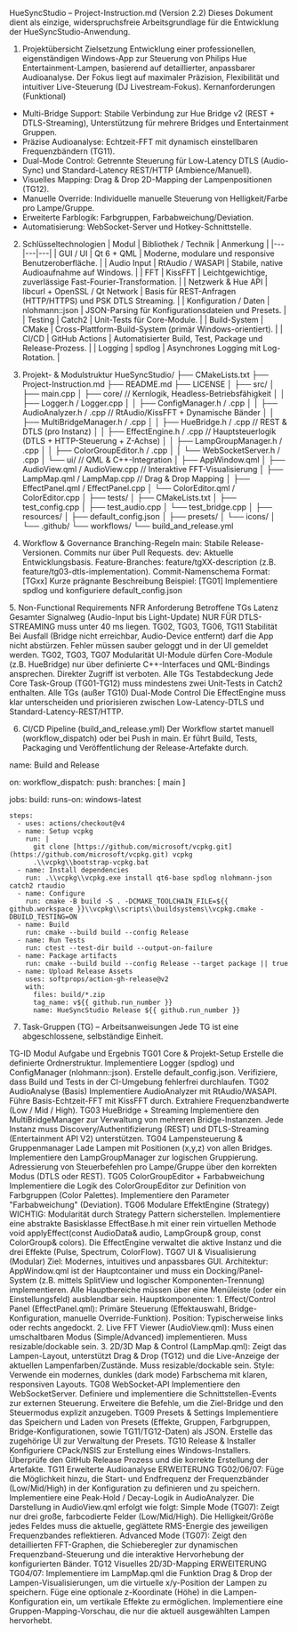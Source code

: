 HueSyncStudio – Project-Instruction.md (Version 2.2)
Dieses Dokument dient als einzige, widerspruchsfreie Arbeitsgrundlage für die Entwicklung der HueSyncStudio-Anwendung.

1. Projektübersicht
Zielsetzung
Entwicklung einer professionellen, eigenständigen Windows-App zur Steuerung von Philips Hue Entertainment-Lampen, basierend auf detaillierter, anpassbarer Audioanalyse. Der Fokus liegt auf maximaler Präzision, Flexibilität und intuitiver Live-Steuerung (DJ Livestream-Fokus).
Kernanforderungen (Funktional)
 * Multi-Bridge Support: Stabile Verbindung zur Hue Bridge v2 (REST + DTLS-Streaming), Unterstützung für mehrere Bridges und Entertainment Gruppen.
 * Präzise Audioanalyse: Echtzeit-FFT mit dynamisch einstellbaren Frequenzbändern (TG11).
 * Dual-Mode Control: Getrennte Steuerung für Low-Latency DTLS (Audio-Sync) und Standard-Latency REST/HTTP (Ambience/Manuell).
 * Visuelles Mapping: Drag & Drop 2D-Mapping der Lampenpositionen (TG12).
 * Manuelle Override: Individuelle manuelle Steuerung von Helligkeit/Farbe pro Lampe/Gruppe.
 * Erweiterte Farblogik: Farbgruppen, Farbabweichung/Deviation.
 * Automatisierung: WebSocket-Server und Hotkey-Schnittstelle.

2. Schlüsseltechnologien
| Modul | Bibliothek / Technik | Anmerkung |
|---|---|---|
| GUI / UI | Qt 6 + QML | Moderne, modulare und responsive Benutzeroberfläche. |
| Audio Input | RtAudio / WASAPI | Stabile, native Audioaufnahme auf Windows. |
| FFT | KissFFT | Leichtgewichtige, zuverlässige Fast-Fourier-Transformation. |
| Netzwerk & Hue API | libcurl + OpenSSL / Qt Network | Basis für REST-Anfragen (HTTP/HTTPS) und PSK DTLS Streaming. |
| Konfiguration / Daten | nlohmann::json | JSON-Parsing für Konfigurationsdateien und Presets. |
| Testing | Catch2 | Unit-Tests für Core-Module. |
| Build-System | CMake | Cross-Plattform-Build-System (primär Windows-orientiert). |
| CI/CD | GitHub Actions | Automatisierter Build, Test, Package und Release-Prozess. |
| Logging | spdlog | Asynchrones Logging mit Log-Rotation. |

3. Projekt- & Modulstruktur
HueSyncStudio/
├── CMakeLists.txt
├── Project-Instruction.md
├── README.md
├── LICENSE
│
├── src/
│   ├── main.cpp
│   ├── core/                  // Kernlogik, Headless-Betriebsfähigkeit
│   │   ├── Logger.h / Logger.cpp
│   │   ├── ConfigManager.h / .cpp
│   │   ├── AudioAnalyzer.h / .cpp  // RtAudio/KissFFT + Dynamische Bänder
│   │   ├── MultiBridgeManager.h / .cpp 
│   │   ├── HueBridge.h / .cpp      // REST & DTLS (pro Instanz)
│   │   ├── EffectEngine.h / .cpp   // Hauptsteuerlogik (DTLS + HTTP-Steuerung + Z-Achse)
│   │   ├── LampGroupManager.h / .cpp
│   │   ├── ColorGroupEditor.h / .cpp
│   │   └── WebSocketServer.h / .cpp
│   └── ui/                    // QML & C++-Integration
│       ├── AppWindow.qml
│       ├── AudioView.qml / AudioView.cpp // Interaktive FFT-Visualisierung
│       ├── LampMap.qml / LampMap.cpp     // Drag & Drop Mapping
│       ├── EffectPanel.qml / EffectPanel.cpp
│       └── ColorEditor.qml / ColorEditor.cpp
│
├── tests/
│   ├── CMakeLists.txt
│   ├── test_config.cpp
│   ├── test_audio.cpp
│   └── test_bridge.cpp
│
├── resources/
│   ├── default_config.json
│   ├── presets/
│   └── icons/
│
└── .github/
    └── workflows/
        └── build_and_release.yml

4. Workflow & Governance
​Branching-Regeln
​main: Stabile Release-Versionen. Commits nur über Pull Requests.
​dev: Aktuelle Entwicklungsbasis.
​Feature-Branches: feature/tgXX-description (z.B. feature/tg03-dtls-implementation).
​Commit-Namenschema
​Format: [TGxx] Kurze prägnante Beschreibung
​Beispiel: [TG01] Implementiere spdlog und konfiguriere default_config.json

​5. Non-Functional Requirements
NFR Anforderung Betroffene TGs
Latenz Gesamter Signalweg (Audio-Input bis Light-Update) NUR FÜR DTLS-STREAMING muss unter 40 ms liegen. TG02, TG03, TG06, TG11
Stabilität Bei Ausfall (Bridge nicht erreichbar, Audio-Device entfernt) darf die App nicht abstürzen. Fehler müssen sauber geloggt und in der UI gemeldet werden. TG02, TG03, TG07
Modularität UI-Module dürfen Core-Module (z.B. HueBridge) nur über definierte C++-Interfaces und QML-Bindings ansprechen. Direkter Zugriff ist verboten. Alle TGs
Testabdeckung Jede Core Task-Group (TG01-TG12) muss mindestens zwei Unit-Tests in Catch2 enthalten. Alle TGs (außer TG10)
Dual-Mode Control Die EffectEngine muss klar unterscheiden und priorisieren zwischen Low-Latency-DTLS und Standard-Latency-REST/HTTP.

6. CI/CD Pipeline (build_and_release.yml)
​Der Workflow startet manuell (workflow_dispatch) oder bei Push 
in main. Er führt Build, Tests, Packaging und Veröffentlichung der Release-Artefakte durch.

name: Build and Release

on:
  workflow_dispatch:
  push:
    branches: [ main ]

jobs:
  build:
    runs-on: windows-latest

    steps:
      - uses: actions/checkout@v4
      - name: Setup vcpkg
        run: |
          git clone [https://github.com/microsoft/vcpkg.git](https://github.com/microsoft/vcpkg.git) vcpkg
          .\\vcpkg\\bootstrap-vcpkg.bat
      - name: Install dependencies
        run: .\\vcpkg\\vcpkg.exe install qt6-base spdlog nlohmann-json catch2 rtaudio
      - name: Configure
        run: cmake -B build -S . -DCMAKE_TOOLCHAIN_FILE=${{ github.workspace }}\\vcpkg\\scripts\\buildsystems\\vcpkg.cmake -DBUILD_TESTING=ON
      - name: Build
        run: cmake --build build --config Release
      - name: Run Tests
        run: ctest --test-dir build --output-on-failure
      - name: Package artifacts
        run: cmake --build build --config Release --target package || true
      - name: Upload Release Assets
        uses: softprops/action-gh-release@v2
        with:
          files: build/*.zip
          tag_name: v${{ github.run_number }}
          name: HueSyncStudio Release ${{ github.run_number }}

7. Task-Gruppen (TG) – Arbeitsanweisungen
​Jede TG ist eine abgeschlossene, selbständige Einheit.

TG-ID Modul Aufgabe und Ergebnis
TG01 Core & Projekt-Setup Erstelle die definierte Ordnerstruktur. Implementiere Logger (spdlog) und ConfigManager (nlohmann::json). Erstelle default_config.json. Verifiziere, dass Build und Tests in der CI-Umgebung fehlerfrei durchlaufen.
TG02 AudioAnalyse (Basis) Implementiere AudioAnalyzer mit RtAudio/WASAPI. Führe Basis-Echtzeit-FFT mit KissFFT durch. Extrahiere Frequenzbandwerte (Low / Mid / High).
TG03 HueBridge + Streaming Implementiere den MultiBridgeManager zur Verwaltung von mehreren Bridge-Instanzen. Jede Instanz muss Discovery/Authentifizierung (REST) und DTLS-Streaming (Entertainment API V2) unterstützen.
TG04 Lampensteuerung & Gruppenmanager Lade Lampen mit Positionen (x,y,z) von allen Bridges. Implementiere den LampGroupManager zur logischen Gruppierung. Adressierung von Steuerbefehlen pro Lampe/Gruppe über den korrekten Modus (DTLS oder REST).
TG05 ColorGroupEditor + Farbabweichung Implementiere die Logik des ColorGroupEditor zur Definition von Farbgruppen (Color Palettes). Implementiere den Parameter "Farbabweichung" (Deviation).
TG06 Modulare EffektEngine (Strategy) WICHTIG: Modularität durch Strategy Pattern sicherstellen. Implementiere eine abstrakte Basisklasse EffectBase.h mit einer rein virtuellen Methode void applyEffect(const AudioData& audio, LampGroup& group, const ColorGroup& colors). Die EffectEngine verwaltet die aktive Instanz und die drei Effekte (Pulse, Spectrum, ColorFlow).
TG07 UI & Visualisierung (Modular) Ziel: Modernes, intuitives und anpassbares GUI. Architektur: AppWindow.qml ist der Hauptcontainer und muss ein Docking/Panel-System (z.B. mittels SplitView und logischer Komponenten-Trennung) implementieren. Alle Hauptbereiche müssen über eine Menüleiste (oder ein Einstellungsfeld) ausblendbar sein.
    Hauptkomponenten:
    1. Effect/Control Panel (EffectPanel.qml): Primäre Steuerung (Effektauswahl, Bridge-Konfiguration, manuelle Override-Funktion). Position: Typischerweise links oder rechts angedockt.
    2. Live FFT Viewer (AudioView.qml): Muss einen umschaltbaren Modus (Simple/Advanced) implementieren. Muss resizable/dockable sein.
    3. 2D/3D Map & Control (LampMap.qml): Zeigt das Lampen-Layout, unterstützt Drag & Drop (TG12) und die Live-Anzeige der aktuellen Lampenfarben/Zustände. Muss resizable/dockable sein.
    Style: Verwende ein modernes, dunkles (dark mode) Farbschema mit klaren, responsiven Layouts.
TG08 WebSocket-API Implementiere den WebSocketServer. Definiere und implementiere die Schnittstellen-Events zur externen Steuerung. Erweitere die Befehle, um die Ziel-Bridge und den Steuermodus explizit anzugeben.
TG09 Presets & Settings Implementiere das Speichern und Laden von Presets (Effekte, Gruppen, Farbgruppen, Bridge-Konfigurationen, sowie TG11/TG12-Daten) als JSON. Erstelle das zugehörige UI zur Verwaltung der Presets.
TG10 Release & Installer Konfiguriere CPack/NSIS zur Erstellung eines Windows-Installers. Überprüfe den GitHub Release Prozess und die korrekte Erstellung der Artefakte.
TG11 Erweiterte Audioanalyse ERWEITERUNG TG02/06/07: Füge die Möglichkeit hinzu, die Start- und Endfrequenz der Frequenzbänder (Low/Mid/High) in der Konfiguration zu definieren und zu speichern. Implementiere eine Peak-Hold / Decay-Logik in AudioAnalyzer. Die Darstellung in AudioView.qml erfolgt wie folgt:
    Simple Mode (TG07): Zeigt nur drei große, farbcodierte Felder (Low/Mid/High). Die Helligkeit/Größe jedes Feldes muss die aktuelle, geglättete RMS-Energie des jeweiligen Frequenzbandes reflektieren.
    Advanced Mode (TG07): Zeigt den detaillierten FFT-Graphen, die Schieberegler zur dynamischen Frequenzband-Steuerung und die interaktive Hervorhebung der konfigurierten Bänder.
TG12 Visuelles 2D/3D-Mapping ERWEITERUNG TG04/07: Implementiere im LampMap.qml die Funktion Drag & Drop der Lampen-Visualisierungen, um die virtuelle x/y-Position der Lampen zu speichern. Füge eine optionale z-Koordinate (Höhe) in die Lampen-Konfiguration ein, um vertikale Effekte zu ermöglichen. Implementiere eine Gruppen-Mapping-Vorschau, die nur die aktuell ausgewählten Lampen hervorhebt.

